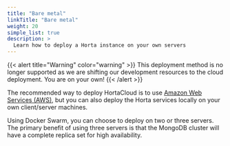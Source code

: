 ```yaml
---
title: "Bare metal"
linkTitle: "Bare metal"
weight: 20
simple_list: true
description: >
  Learn how to deploy a Horta instance on your own servers
---
```


{{< alert title="Warning" color="warning" >}}
This deployment method is no longer supported as we are shifting our development resources to the cloud deployment. You are on your own!
{{< /alert >}}

The recommended way to deploy HortaCloud is to use [Amazon Web Services (AWS)](aws), but you can also deploy the Horta services locally on your own client/server machines.

Using Docker Swarm, you can choose to deploy on two or three servers. The primary benefit of using three servers is that the MongoDB cluster will have a complete replica set for high availability.
